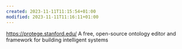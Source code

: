 ```yaml
---
created: 2023-11-11T11:15:54+01:00
modified: 2023-11-11T11:16:11+01:00
---
```


https://protege.stanford.edu/
A free, open-source ontology editor and framework for building intelligent systems
